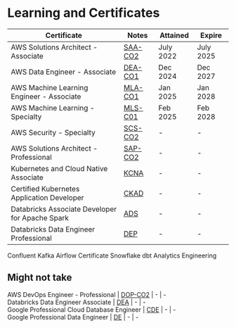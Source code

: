 # Learning and Certificates
Certificate | Notes | Attained | Expire
--- | --- | --- | ---
AWS Solutions Architect - Associate | [SAA-CO2](/AWS/SAA) | July 2022 | July 2025
AWS Data Engineer - Associate | [DEA-CO1](/AWS/DEA) | Dec 2024 | Dec 2027
AWS Machine Learning Engineer - Associate | [MLA-CO1](/AWS/MLA) | Jan 2025 | Jan 2028
AWS Machine Learning - Specialty | [MLS-C01](/AWS/MLS) | Feb 2025 | Feb 2028
AWS Security - Specialty | [SCS-CO2](/AWS/SCS) | - | -
AWS Solutions Architect - Professional | [SAP-CO2](/AWS/SAP) | - | -
Kubernetes and Cloud Native Associate | [KCNA](/Kubernetes/KCNA) | - | -
Certified Kubernetes Application Developer | [CKAD](/Kubernetes/CKAD) | - | -
Databricks Associate Developer for Apache Spark | [ADS](/Databricks/ADS) | - | -
Databricks Data Engineer Professional | [DEP](/Databricks/DEP) | - | -
Confluent Kafka
Airflow Certificate
Snowflake
dbt Analytics Engineering

## Might not take
AWS DevOps Engineer - Professional | [DOP-CO2](/AWS/DOP) | - | -  
Databricks Data Engineer Associate | [DEA](/Databricks/DEA) | - | -  
Google Professional Cloud Database Engineer | [CDE](/Google/CDE) | - | -  
Google Professional Data Engineer | [DE](/Google/DE) | - | -
